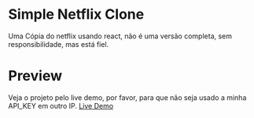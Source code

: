 # Simple Netflix Clone

Uma Cópia do netflix usando react, não é uma versão completa, sem responsibilidade, mas está fiel.

# Preview


Veja o projeto pelo live demo, por favor, para que não seja usado a minha API_KEY em outro IP.
[Live Demo ](https://netflix-clone-c1b93.web.app)
